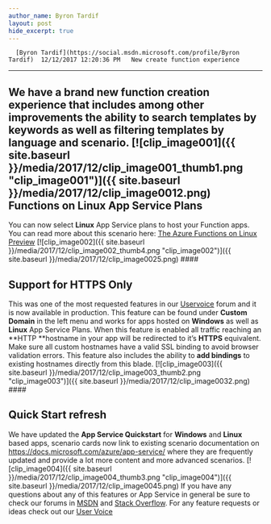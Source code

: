 ```yaml
---
author_name: Byron Tardif
layout: post
hide_excerpt: true
---
```

      [Byron Tardif](https://social.msdn.microsoft.com/profile/Byron Tardif)  12/12/2017 12:20:36 PM   New create function experience
------------------------------

 We have a brand new function creation experience that includes among other improvements the ability to search templates by keywords as well as filtering templates by language and scenario. [![clip_image001]({{ site.baseurl }}/media/2017/12/clip_image001_thumb1.png "clip_image001")]({{ site.baseurl }}/media/2017/12/clip_image0012.png) Functions on Linux App Service Plans
------------------------------------

 You can now select **Linux** App Service plans to host your Function apps. You can read more about this scenario here: [The Azure Functions on Linux Preview](https://blogs.msdn.microsoft.com/appserviceteam/2017/11/15/functions-on-linux-preview/) [![clip_image002]({{ site.baseurl }}/media/2017/12/clip_image002_thumb4.png "clip_image002")]({{ site.baseurl }}/media/2017/12/clip_image0025.png) #### 

 Support for HTTPS Only
----------------------

 This was one of the most requested features in our [Uservoice](https://feedback.azure.com/forums/169385-web-apps) forum and it is now available in production. This feature can be found under **Custom Domain** in the left menu and works for apps hosted on **Windows** as well as **Linux** App Service Plans. When this feature is enabled all traffic reaching an **HTTP **hostname in your app will be redirected to it’s **HTTPS** equivalent. Make sure all custom hostnames have a valid SSL binding to avoid browser validation errors. This feature also includes the ability to **add bindings** to existing hostnames directly from this blade. [![clip_image003]({{ site.baseurl }}/media/2017/12/clip_image003_thumb2.png "clip_image003")]({{ site.baseurl }}/media/2017/12/clip_image0032.png) #### 

 Quick Start refresh
-------------------

 We have updated the **App Service Quickstart** for **Windows** and **Linux** based apps, scenario cards now link to existing scenario documentation on <https://docs.microsoft.com/azure/app-service/> where they are frequently updated and provide a lot more content and more advanced scenarios. [![clip_image004]({{ site.baseurl }}/media/2017/12/clip_image004_thumb3.png "clip_image004")]({{ site.baseurl }}/media/2017/12/clip_image0045.png) If you have any questions about any of this features or App Service in general be sure to check our forums in [MSDN](https://social.msdn.microsoft.com/Forums/en-US/home?forum=windowsazurewebsitespreview) and [Stack Overflow](https://stackoverflow.com/questions/tagged/azure-web-sites). For any feature requests or ideas check out our [User Voice](https://feedback.azure.com/forums/169385-web-apps-formerly-websites)     